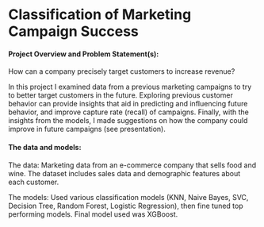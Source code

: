 # Classification of Marketing Campaign Success
#### Project Overview and Problem Statement(s):

How can a company precisely target customers to increase revenue?

In this project I examined data from a previous marketing campaigns to try to better target customers in the future. Exploring previous customer behavior can provide insights that aid in predicting and influencing future behavior, and improve capture rate (recall) of campaigns. Finally, with the insights from the models, I made suggestions on how the company could improve in future campaigns (see presentation).

#### The data and models:
The data: Marketing data from an e-commerce company that sells food and wine. The dataset includes sales data and demographic features about each customer.

The models: Used various classification models (KNN, Naive Bayes, SVC, Decision Tree, Random Forest, Logistic Regression), then fine tuned top performing models. Final model used was XGBoost.
